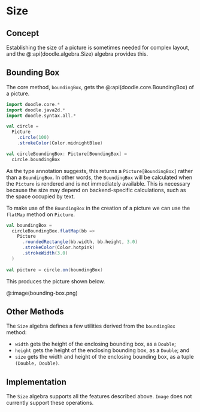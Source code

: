 # Size

## Concept

Establishing the size of a picture is sometimes needed for complex layout, and the @:api(doodle.algebra.Size) algebra provides this.

## Bounding Box

The core method, `boundingBox`, gets the @:api(doodle.core.BoundingBox) of a picture.

```scala mdoc:silent
import doodle.core.*
import doodle.java2d.*
import doodle.syntax.all.*

val circle =
  Picture
    .circle(100)
    .strokeColor(Color.midnightBlue)

val circleBoundingBox: Picture[BoundingBox] =
  circle.boundingBox
```

As the type annotation suggests, this returns a `Picture[BoundingBox]` rather than a `BoundingBox`. 
In other words, the `BoundingBox` will be calculated when the `Picture` is rendered and is not immediately available.
This is necessary because the size may depend on backend-specific calculations, such as the space occupied by text.

To make use of the `BoundingBox` in the creation of a picture we can use the `flatMap` method on `Picture`.

```scala mdoc
val boundingBox =
  circleBoundingBox.flatMap(bb => 
    Picture
      .roundedRectangle(bb.width, bb.height, 3.0)
      .strokeColor(Color.hotpink)
      .strokeWidth(3.0)
  )
  
val picture = circle.on(boundingBox)
```

This produces the picture shown below.

@:image(bounding-box.png)


## Other Methods

The `Size` algebra defines a few utilities derived from the `boundingBox` method:

* `width` gets the height of the enclosing bounding box, as a `Double`;
* `height` gets the height of the enclosing bounding box, as a `Double`; and
* `size` gets the width and height of the enclosing bounding box, as a tuple `(Double, Double)`.


## Implementation

The `Size` algebra supports all the features described above. `Image` does not currently support these operations.
